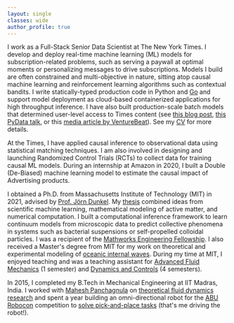 ```yaml
---
layout: single
classes: wide
author_profile: true
---
```


I work as a Full-Stack Senior Data Scientist at The New York Times. I develop and deploy real-time machine learning (ML) models for subscription-related problems, such as serving a paywall at optimal moments or personalizing messages to drive subscriptions. Models I build are often constrained and multi-objective in nature, sitting atop causal machine learning and reinforcement learning algorithms such as contextual bandits. I write statically-typed production code in Python and [Go](https://go.dev) and support model deployment as cloud-based containerized applications for high throughput inference. I have also built production-scale batch models that determined user-level access to Times content (see [this blog post](https://open.nytimes.com/how-the-new-york-times-uses-machine-learning-to-make-its-paywall-smarter-e5771d5f46f8), [this PyData talk](https://www.youtube.com/watch?v=6CmS96K6-EE), or this [media article by VentureBeat](https://venturebeat.com/ai/how-machine-learning-helps-the-new-york-times-power-its-paywall/)). See my [CV](https://rohitsupekar.github.io/assets/rohit_supekar.pdf) for more details.

At the Times, I have applied causal inference to observational data using statistical matching techniques. I am also involved in designing and launching Randomized Control Trials (RCTs) to collect data for training causal ML models. During an internship at Amazon in 2020, I built a Double (De-Biased) machine learning model to estimate the causal impact of Advertising products.

I obtained a Ph.D. from Massachusetts Institute of Technology (MIT) in 2021, advised by [Prof. Jörn Dunkel](https://math.mit.edu/~dunkel/). My [thesis](https://rohitsupekar.github.io/assets/phd_thesis.pdf) combined ideas from scientific machine learning, mathematical modeling of active matter, and numerical computation. I built a computational inference framework to learn continuum models from microscopic data to predict collective phenomena in systems such as bacterial suspensions or self-propelled colloidal particles. I was a recipient of the [Mathworks Engineering Fellowship](https://engineering.mit.edu/2021-mathworks-fellows/page/2/). I also received a Master's degree from MIT for my work on theoretical and experimental modeling of [oceanic internal waves](https://rohitsupekar.github.io/assets/sm_thesis.pdf). During my time at MIT, I enjoyed teaching and was a teaching assistant for [Advanced Fluid Mechanics](https://ocw.mit.edu/courses/2-25-advanced-fluid-mechanics-fall-2013/) (1 semester) and [Dynamics and Controls](https://ocw.mit.edu/courses/2-003j-dynamics-and-control-i-spring-2007/.) (4 semesters).

In 2015, I completed my B.Tech in Mechanical Engineering at IIT Madras, India. I worked with [Mahesh Panchagnula](https://home.iitm.ac.in/mvp/) on [theoretical fluid dynamics research](https://arxiv.org/abs/1408.6654) and spent a year building an omni-directional robot for the [ABU Robocon](https://en.wikipedia.org/wiki/ABU_Robocon) competition to [solve pick-and-place tasks](https://www.youtube.com/watch?v=M6jNqmd_Jek) (that's me driving the robot!).